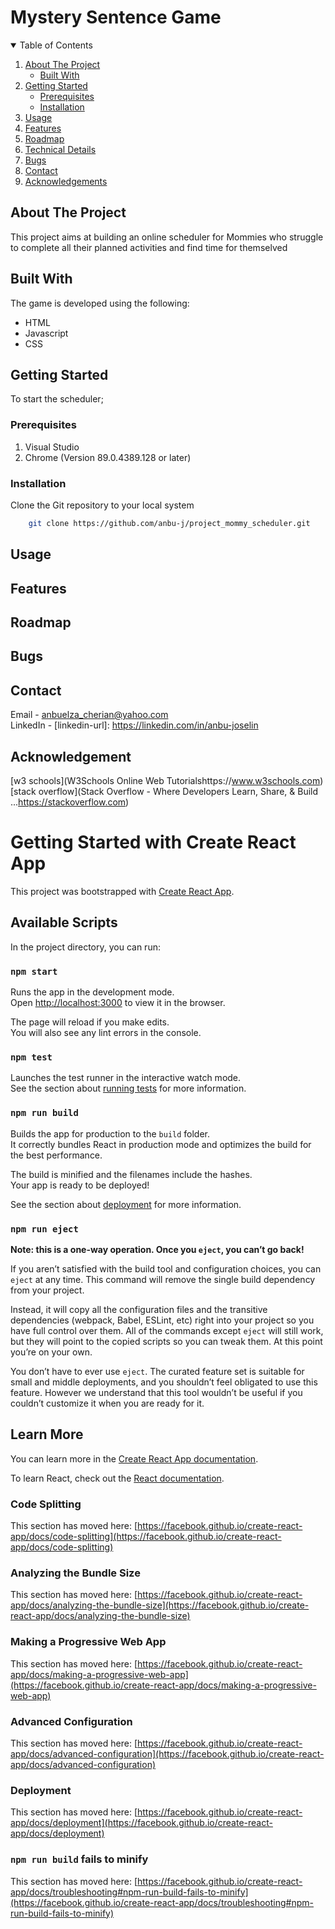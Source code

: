 # Mystery Sentence Game
<!-- TABLE OF CONTENTS -->
<details open="open">
  <summary>Table of Contents</summary>
  <ol>
    <li>
      <a href="#about-the-project">About The Project</a>
      <ul>
        <li><a href="#built-with">Built With</a></li>
      </ul>
    </li>
    <li>
      <a href="#getting-started">Getting Started</a>
      <ul>
        <li><a href="#prerequisites">Prerequisites</a></li>
        <li><a href="#installation">Installation</a></li>
      </ul>
    </li>
    <li><a href="#usage">Usage</a></li>
    <li><a href="#features">Features</a></li>
    <li><a href="#roadmap">Roadmap</a></li>
    <li><a href="#technical-details">Technical Details</a></li>
    <li><a href="#bugs">Bugs</a></li>
    <li><a href="#contact">Contact</a></li>
    <li><a href="#acknowledgements">Acknowledgements</a></li>
  </ol>
</details>

<!-- ABOUT THE PROJECT -->
## About The Project

This project aims at building an online scheduler for Mommies who struggle to complete all their planned activities and find time for themselved

## Built With
 
The game is developed using the following:
* HTML
* Javascript
* CSS

## Getting Started

To start the scheduler;

### Prerequisites
1. Visual Studio 
2. Chrome (Version 89.0.4389.128 or later)

### Installation
Clone the Git repository to your local system <br>

```bash
    git clone https://github.com/anbu-j/project_mommy_scheduler.git 
```

## Usage
<!--Game starts when the user clicks on the button "**Start Game**". The game ends automatically after 5 rounds. If the user wants to replay, the "**Restart**" button can be utilised. 

 The game screen is split into 3 sections 
 * **PLAYER CONSOLE :** shows the player turns, status of play (*future feature*), Start and Restart buttons.
 * **GAME CONSOLE :** shows the "**Mystery Sentence**" to be predicted, a keyboard to predict a letter of the mystery sentence and a shortcut button "**Predict the Sentence**" to winning a round of "**Mystery Sentence**"
 * **SCORE BOARD :** shows the "**Score**" and "**Turns left**" for each player during a round of "**Mystery Sentence**". After each round, the winner of the round gets all the points. Maximum points scored in all five rounds determines the winner of the game.-->


## Features
<!--1. Turns of each player is highlighted with a red background.
2. The selection made by the user on the on-screen keyboard turns the color of the key to
    * "**Golden**" upon matching a letter in the mystery sentence 
    * "**Grey**" upon not matching a letter in the mystery sentence.
3. Each time a key is selected, the players "**Turns left**"  and points "**Score**" are updated in the "**Score Board**".
4. Users are alerted of the game progress as alerts during the game.
5. Users can restart the game at any time during the play, using the button "**Restart**"
6. A winner is declared after 5 rounds of play.
7. Automaticaly determine the number of turns based on the mystery sentence.-->

## Roadmap
<!--1. Display in game messages in the "**Game Message**" section of the Players Console.
2. Add Screenshots of the game to README file

## Technical Details
1. **atClick** - Function called each time a key on the On screen keyboard is selected.
2. **startGame** - Function called each time the Start button is selected. Disabled when the game is in progress.
3. **disp_string** - Function that calls disp_board() and disp_space() functions to create the hidden sentence on the game console.
4. **disp_comp**- Function that compares the Key selected on the On screen keyboard with the hidden letter on the game console and changes both to "**Golden**" uppon successful match and "**Grey**" upon unsuccessful match. Also calls the pointsCalc() and winCalc() functions to calculate the points and determine if the round is complete.
5. **winCalc** - Function calculates if the mystery sentence has been successfully found within the number of turns. If all 5 rounds have completed successfully, the function declares a winner of the game. The function calls reGame() function to start the next round and endGame() to go back to the Start of the game.
6. **reGame** - Resets the game console and Scoreboard. Resets all the in game variables used by the program.
7. **quitGame** - Resets the game console, Player console and the score board. Start button is activated at this point.
8. **homeRun** - Function gives the in-turn player an opportunity to take out the second player from the game and predict the sentence. Turns are recalculated to ensure the player has minimum opportunities to win. If successful, the player gets all the points for the round. If unsuccessful, no player gets a point for the round.
9. **getString** - Function scans through the array of available sentenes and randomly selects a sentence for the round.
10. **clearDisplayBoard** - Function clears the mystery sentence, upon calling.
11. **clearKeyColor** - Function clears the key selected on the keyboard (after completion of a round/game/restart)
12. **clearPoints** - Function clears the points for both players in each round, upon calling.
13. **disp_board** - Function creates a box of letter in the mystery sentence, upon calling.
14. **disp_space** - Function creates a blank space between two words, upon calling.
15. **turnsCalc** - Scans through the mystery sentence, finds the count of unique letters, and marks it as the number of turns a player has to predict the mystery sentence.
16. **pointsCalc** - Function calculates the points after each user selection on the on screen keyboard, upon calling.
17. **resultMessage**- Function displays the alert message notifying players about the status of play, upon calling.
18. **scoreBoard** - Functions prints the scoreboard in the game screen during play, upon calling.
19. **endGame**- Function clears the player in round scoreboard, after each round, upon calling.-->

## Bugs
<!--1. Points are displayed after the alert message.
2. Repeated click on an already selected letter leads to losing a chance.-->
## Contact
Email - anbuelza_cherian@yahoo.com <br>
LinkedIn - [linkedin-url]: https://linkedin.com/in/anbu-joselin
## Acknowledgement
[w3 schools](W3Schools Online Web Tutorialshttps://www.w3schools.com) <br>
[stack overflow](Stack Overflow - Where Developers Learn, Share, & Build ...https://stackoverflow.com)
<!-- PROJECT SHIELDS -->
<!-- [![Contributors][contributors-shield]][contributors-url]
[![Forks][forks-shield]][forks-url]
[![Stargazers][stars-shield]][stars-url]
[![Issues][issues-shield]][issues-url]
[![MIT License][license-shield]][license-url]
[![LinkedIn][linkedin-shield]][linkedin-url] -->


# Getting Started with Create React App

This project was bootstrapped with [Create React App](https://github.com/facebook/create-react-app).

## Available Scripts

In the project directory, you can run:

### `npm start`

Runs the app in the development mode.\
Open [http://localhost:3000](http://localhost:3000) to view it in the browser.

The page will reload if you make edits.\
You will also see any lint errors in the console.

### `npm test`

Launches the test runner in the interactive watch mode.\
See the section about [running tests](https://facebook.github.io/create-react-app/docs/running-tests) for more information.

### `npm run build`

Builds the app for production to the `build` folder.\
It correctly bundles React in production mode and optimizes the build for the best performance.

The build is minified and the filenames include the hashes.\
Your app is ready to be deployed!

See the section about [deployment](https://facebook.github.io/create-react-app/docs/deployment) for more information.

### `npm run eject`

**Note: this is a one-way operation. Once you `eject`, you can’t go back!**

If you aren’t satisfied with the build tool and configuration choices, you can `eject` at any time. This command will remove the single build dependency from your project.

Instead, it will copy all the configuration files and the transitive dependencies (webpack, Babel, ESLint, etc) right into your project so you have full control over them. All of the commands except `eject` will still work, but they will point to the copied scripts so you can tweak them. At this point you’re on your own.

You don’t have to ever use `eject`. The curated feature set is suitable for small and middle deployments, and you shouldn’t feel obligated to use this feature. However we understand that this tool wouldn’t be useful if you couldn’t customize it when you are ready for it.

## Learn More

You can learn more in the [Create React App documentation](https://facebook.github.io/create-react-app/docs/getting-started).

To learn React, check out the [React documentation](https://reactjs.org/).

### Code Splitting

This section has moved here: [https://facebook.github.io/create-react-app/docs/code-splitting](https://facebook.github.io/create-react-app/docs/code-splitting)

### Analyzing the Bundle Size

This section has moved here: [https://facebook.github.io/create-react-app/docs/analyzing-the-bundle-size](https://facebook.github.io/create-react-app/docs/analyzing-the-bundle-size)

### Making a Progressive Web App

This section has moved here: [https://facebook.github.io/create-react-app/docs/making-a-progressive-web-app](https://facebook.github.io/create-react-app/docs/making-a-progressive-web-app)

### Advanced Configuration

This section has moved here: [https://facebook.github.io/create-react-app/docs/advanced-configuration](https://facebook.github.io/create-react-app/docs/advanced-configuration)

### Deployment

This section has moved here: [https://facebook.github.io/create-react-app/docs/deployment](https://facebook.github.io/create-react-app/docs/deployment)

### `npm run build` fails to minify

This section has moved here: [https://facebook.github.io/create-react-app/docs/troubleshooting#npm-run-build-fails-to-minify](https://facebook.github.io/create-react-app/docs/troubleshooting#npm-run-build-fails-to-minify)